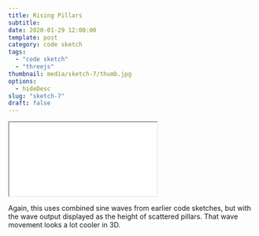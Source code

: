 ```yaml
---
title: Rising Pillars
subtitle:
date: 2020-01-29 12:00:00
template: post
category: code sketch
tags:
  - "code sketch"
  - "threejs"
thumbnail: media/sketch-7/thumb.jpg
options:
  - hideDesc
slug: "sketch-7"
draft: false
---
```


<div className="threejs-viz-container">
  <iframe id="sketch-7"
      className="resp-iframe"
      title="sketch-7"
      src="/visualizations/viz-rising-pillars"
      scrolling="no">
  </iframe>
</div>

Again, this uses combined sine waves from earlier code sketches, but with the wave output displayed as the height of scattered pillars. That wave movement looks a lot cooler in 3D.
